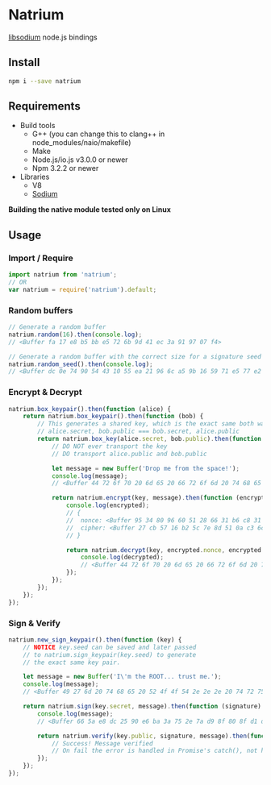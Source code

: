 # Natrium

[libsodium](https://github.com/jedisct1/libsodium) node.js bindings

## Install
```sh
npm i --save natrium
```

## Requirements
- Build tools
  - G++ (you can change this to clang++ in node_modules/naio/makefile)
  - Make
  - Node.js/io.js v3.0.0 or newer
  - Npm 3.2.2 or newer
- Libraries
  - V8
  - [Sodium](https://github.com/jedisct1/libsodium)

**Building the native module tested only on Linux**

## Usage

### Import / Require
```js
import natrium from 'natrium';
// OR
var natrium = require('natrium').default;
```

### Random buffers
```js
// Generate a random buffer
natrium.random(16).then(console.log);
// <Buffer fa 17 e8 b5 bb e5 72 6b 9d 41 ec 3a 91 97 07 f4>

// Generate a random buffer with the correct size for a signature seed
natrium.random_seed().then(console.log);
// <Buffer dc 0e 74 90 54 43 10 55 ea 21 96 6c a5 9b 16 59 71 e5 77 e2 ca 04 02 af 05 ed 98 93 29 32 d2 a1>
```

### Encrypt & Decrypt
```js
natrium.box_keypair().then(function (alice) {
    return natrium.box_keypair().then(function (bob) {
        // This generates a shared key, which is the exact same both ways
        // alice.secret, bob.public === bob.secret, alice.public
        return natrium.box_key(alice.secret, bob.public).then(function (key) {
            // DO NOT ever transport the key
            // DO transport alice.public and bob.public

            let message = new Buffer('Drop me from the space!');
            console.log(message);
            // <Buffer 44 72 6f 70 20 6d 65 20 66 72 6f 6d 20 74 68 65 20 73 70 61 63 65 21>

            return natrium.encrypt(key, message).then(function (encrypted) {
                console.log(encrypted);
                // {
                //  nonce: <Buffer 95 34 80 96 60 51 28 66 31 b6 c8 31 f6 48 4e 7c 05 a5 ce c8 b2 6c 04 91>,
                //  cipher: <Buffer 27 cb 57 16 b2 5c 7e 8d 51 0a c3 6c 62 c5 fc bb b7 11 3b fb a1 d2 a4 3f 91 95 86 9b 19 4a 0f 94 d0 87 94 a8 c3 25 a9>
                // }

                return natrium.decrypt(key, encrypted.nonce, encrypted.cipher).then(function (decrypted) {
                    console.log(decrypted);
                    // <Buffer 44 72 6f 70 20 6d 65 20 66 72 6f 6d 20 74 68 65 20 73 70 61 63 65 21>
                });
            });
        });
    });
});
```

### Sign & Verify
```js
natrium.new_sign_keypair().then(function (key) {
    // NOTICE key.seed can be saved and later passed
    // to natrium.sign_keypair(key.seed) to generate
    // the exact same key pair.

    let message = new Buffer('I\'m the ROOT... trust me.');
    console.log(message);
    // <Buffer 49 27 6d 20 74 68 65 20 52 4f 4f 54 2e 2e 2e 20 74 72 75 73 74 20 6d 65 2e>

    return natrium.sign(key.secret, message).then(function (signature) {
        console.log(message);
        // <Buffer 66 5a e8 dc 25 90 e6 ba 3a 75 2e 7a d9 8f 80 8f d1 dd 3a f1 b3 fb 20 90 13 82 3a a8 74 47 aa 20 d5 77 f8 4b 83 5f 15 cc 5f fc 20 66 af ea 11 c5 1f c3 ... >

        return natrium.verify(key.public, signature, message).then(function() {
            // Success! Message verified
            // On fail the error is handled in Promise's catch(), not here
        });
    });
});
```
